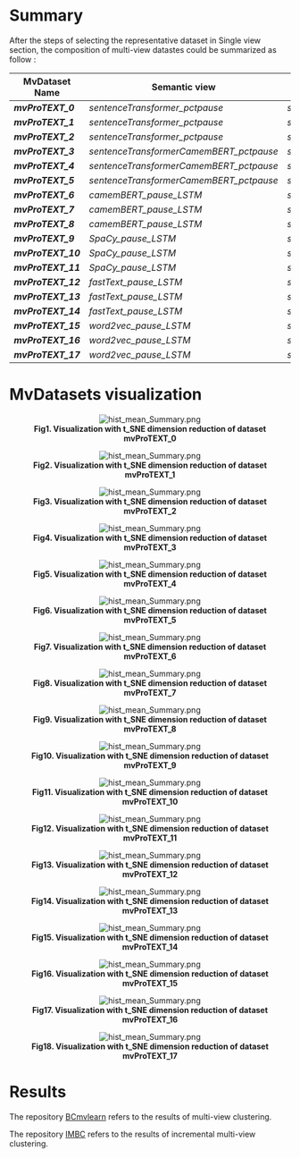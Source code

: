 # Summary
After the steps of selecting the representative dataset in Single view section, the composition of multi-view datastes could be summarized as follow :

| MvDataset Name        | Semantic view                           | Static view   | Linguistic view        |
| --------------------- | --------------------------------------- | ------------- | ---------------------- |
| **_mvProTEXT_0_**     | _sentenceTransformer_pctpause_          |  _statistic_  | _camemBERT_pause_LSTM_ |
| **_mvProTEXT_1_**     | _sentenceTransformer_pctpause_          |  _statistic_  | _fastText_pause_LSTM_  |
| **_mvProTEXT_2_**     | _sentenceTransformer_pctpause_          |  _statistic_  | _word2vec_pause_LSTM_  | 
| **_mvProTEXT_3_**     | _sentenceTransformerCamemBERT_pctpause_ |  _statistic_  | _camemBERT_pause_LSTM_ |
| **_mvProTEXT_4_**     | _sentenceTransformerCamemBERT_pctpause_ |  _statistic_  | _fastText_pause_LSTM_  |
| **_mvProTEXT_5_**     | _sentenceTransformerCamemBERT_pctpause_ |  _statistic_  | _word2vec_pause_LSTM_  | 
| **_mvProTEXT_6_**     | _camemBERT_pause_LSTM_                  |  _statistic_  | _camemBERT_pause_LSTM_ |
| **_mvProTEXT_7_**     | _camemBERT_pause_LSTM_                  |  _statistic_  | _fastText_pause_LSTM_  |
| **_mvProTEXT_8_**     | _camemBERT_pause_LSTM_                  |  _statistic_  | _word2vec_pause_LSTM_  | 
| **_mvProTEXT_9_**     | _SpaCy_pause_LSTM_                      |  _statistic_  | _camemBERT_pause_LSTM_ |
| **_mvProTEXT_10_**    | _SpaCy_pause_LSTM_                      |  _statistic_  | _fastText_pause_LSTM_  |
| **_mvProTEXT_11_**    | _SpaCy_pause_LSTM_                      |  _statistic_  | _word2vec_pause_LSTM_  | 
| **_mvProTEXT_12_**    | _fastText_pause_LSTM_                   |  _statistic_  | _camemBERT_pause_LSTM_ |
| **_mvProTEXT_13_**    | _fastText_pause_LSTM_                   |  _statistic_  | _fastText_pause_LSTM_  |
| **_mvProTEXT_14_**    | _fastText_pause_LSTM_                   |  _statistic_  | _word2vec_pause_LSTM_  | 
| **_mvProTEXT_15_**    | _word2vec_pause_LSTM_                   |  _statistic_  | _camemBERT_pause_LSTM_ |
| **_mvProTEXT_16_**    | _word2vec_pause_LSTM_                   |  _statistic_  | _fastText_pause_LSTM_  |
| **_mvProTEXT_17_**    | _word2vec_pause_LSTM_                   |  _statistic_  | _word2vec_pause_LSTM_  | 

# MvDatasets visualization

<p align="center">
  <img src="./MvDatasets_visualization/mvProTEXT_0_tSNE.png" alt="hist_mean_Summary.png">
  <br>
  <b>Fig1. Visualization with t_SNE dimension reduction of dataset mvProTEXT_0</b>
</p>

<p align="center">
  <img src="./MvDatasets_visualization/mvProTEXT_1_tSNE.png" alt="hist_mean_Summary.png">
  <br>
  <b>Fig2. Visualization with t_SNE dimension reduction of dataset mvProTEXT_1</b>
</p>

<p align="center">
  <img src="./MvDatasets_visualization/mvProTEXT_2_tSNE.png" alt="hist_mean_Summary.png">
  <br>
  <b>Fig3. Visualization with t_SNE dimension reduction of dataset mvProTEXT_2</b>
</p>

<p align="center">
  <img src="./MvDatasets_visualization/mvProTEXT_3_tSNE.png" alt="hist_mean_Summary.png">
  <br>
  <b>Fig4. Visualization with t_SNE dimension reduction of dataset mvProTEXT_3</b>
</p>

<p align="center">
  <img src="./MvDatasets_visualization/mvProTEXT_4_tSNE.png" alt="hist_mean_Summary.png">
  <br>
  <b>Fig5. Visualization with t_SNE dimension reduction of dataset mvProTEXT_4</b>
</p>

<p align="center">
  <img src="./MvDatasets_visualization/mvProTEXT_5_tSNE.png" alt="hist_mean_Summary.png">
  <br>
  <b>Fig6. Visualization with t_SNE dimension reduction of dataset mvProTEXT_5</b>
</p>

<p align="center">
  <img src="./MvDatasets_visualization/mvProTEXT_6_tSNE.png" alt="hist_mean_Summary.png">
  <br>
  <b>Fig7. Visualization with t_SNE dimension reduction of dataset mvProTEXT_6</b>
</p>

<p align="center">
  <img src="./MvDatasets_visualization/mvProTEXT_7_tSNE.png" alt="hist_mean_Summary.png">
  <br>
  <b>Fig8. Visualization with t_SNE dimension reduction of dataset mvProTEXT_7</b>
</p>

<p align="center">
  <img src="./MvDatasets_visualization/mvProTEXT_8_tSNE.png" alt="hist_mean_Summary.png">
  <br>
  <b>Fig9. Visualization with t_SNE dimension reduction of dataset mvProTEXT_8</b>
</p>

<p align="center">
  <img src="./MvDatasets_visualization/mvProTEXT_9_tSNE.png" alt="hist_mean_Summary.png">
  <br>
  <b>Fig10. Visualization with t_SNE dimension reduction of dataset mvProTEXT_9</b>
</p>

<p align="center">
  <img src="./MvDatasets_visualization/mvProTEXT_10_tSNE.png" alt="hist_mean_Summary.png">
  <br>
  <b>Fig11. Visualization with t_SNE dimension reduction of dataset mvProTEXT_10</b>
</p>

<p align="center">
  <img src="./MvDatasets_visualization/mvProTEXT_11_tSNE.png" alt="hist_mean_Summary.png">
  <br>
  <b>Fig12. Visualization with t_SNE dimension reduction of dataset mvProTEXT_11</b>
</p>

<p align="center">
  <img src="./MvDatasets_visualization/mvProTEXT_12_tSNE.png" alt="hist_mean_Summary.png">
  <br>
  <b>Fig13. Visualization with t_SNE dimension reduction of dataset mvProTEXT_12</b>
</p>

<p align="center">
  <img src="./MvDatasets_visualization/mvProTEXT_13_tSNE.png" alt="hist_mean_Summary.png">
  <br>
  <b>Fig14. Visualization with t_SNE dimension reduction of dataset mvProTEXT_13</b>
</p>

<p align="center">
  <img src="./MvDatasets_visualization/mvProTEXT_14_tSNE.png" alt="hist_mean_Summary.png">
  <br>
  <b>Fig15. Visualization with t_SNE dimension reduction of dataset mvProTEXT_14</b>
</p>

<p align="center">
  <img src="./MvDatasets_visualization/mvProTEXT_15_tSNE.png" alt="hist_mean_Summary.png">
  <br>
  <b>Fig16. Visualization with t_SNE dimension reduction of dataset mvProTEXT_15</b>
</p>

<p align="center">
  <img src="./MvDatasets_visualization/mvProTEXT_16_tSNE.png" alt="hist_mean_Summary.png">
  <br>
  <b>Fig17. Visualization with t_SNE dimension reduction of dataset mvProTEXT_16</b>
</p>

<p align="center">
  <img src="./MvDatasets_visualization/mvProTEXT_17_tSNE.png" alt="hist_mean_Summary.png">
  <br>
  <b>Fig18. Visualization with t_SNE dimension reduction of dataset mvProTEXT_17</b>
</p>

# Results
The repository <a href="./BCmvlearn/">BCmvlearn</a> refers to the results of multi-view clustering.

The repository <a href="./IMBC/">IMBC</a> refers to the results of incremental multi-view clustering.
